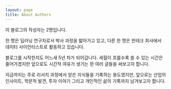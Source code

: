 ```yaml
---
layout: page
title: About Authors
---
```


이 블로그의 작성자는 2명입니다.  

한 명은 딥러닝 연구자로서 박사 과정을 밟아가고 있고, 다른 한 명은 핀테크 회사에서 데이터 사이언티스트로 활동하고 있습니다.  

블로그를 시작한지도 어느새 5년 차가 되어갑니다. 세월이 흐를수록 쓸 수 있는 시간은 줄어가겠지만 앞으로도 시간적 여유가 생기는 한 여러 글들을 써보고자 합니다.  

지금까지는 주로 리서치 과정에서 얻은 지식들을 기록하는 용도였지만, 앞으로는 산업의 인사이트, 학문적 발견, 투자 이야기 그리고 개인적인 삶의 기록까지 남겨보고자 합니다.  
